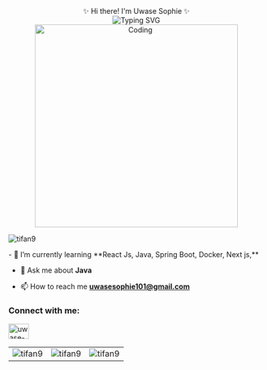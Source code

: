<div align="center">✨ Hi there! I'm Uwase Sophie ✨</div>
<div align="center">
  <img src="https://readme-typing-svg.herokuapp.com?font=Fira+Code&weight=600&size=28&pause=1000&color=6366F1&center=true&vCenter=true&random=false&width=600&lines=Backend+Developer+%F0%9F%9A%80;Java+Enthusiast+%E2%98%95;Building+Amazing+APIs+%F0%9F%94%A7;Always+Learning+%F0%9F%93%9A" alt="Typing SVG" />
</div>
<div align="center">
  <img src="[https://media.giphy.com/media/qgQUggAC3Pfv687qPC/giphy.gif](https://media1.giphy.com/media/v1.Y2lkPTc5MGI3NjExaG8xcGo4emdiaDVjbW5hbmlwM2ttanA2YWxwZzFuYXdkZm9laWhuNSZlcD12MV9pbnRlcm5hbF9naWZfYnlfaWQmY3Q9Zw/L1R1tvI9svkIWwpVYr/giphy.gif)" alt="Coding" width="400"/>
</div>


<p align="left"> <img src="https://komarev.com/ghpvc/?username=tifan9&label=Profile%20views&color=0e75b6&style=flat" alt="tifan9" /> </p>
- 🌱 I’m currently learning **React Js, Java, Spring Boot, Docker, Next js,**

- 💬 Ask me about **Java**

- 📫 How to reach me **uwasesophie101@gmail.com**


<h3 align="left">Connect with me:</h3>
<p align="left">
<a href="https://linkedin.com/in/uwase-sophie" target="blank"><img align="center" src="https://raw.githubusercontent.com/rahuldkjain/github-profile-readme-generator/master/src/images/icons/Social/linked-in-alt.svg" alt="uwase-sophie" height="30" width="40" /></a>
</p>




<table style="border: none;">
  <tr>
    <td style="border: none;">
      <img align="center" src="https://github-readme-stats.vercel.app/api/top-langs?username=tifan9&show_icons=true&locale=en&layout=compact" alt="tifan9" />
    </td>
    <td style="border: none;">
      <img align="center" src="https://github-readme-stats.vercel.app/api?username=tifan9&show_icons=true&locale=en" alt="tifan9" />
    </td>
    <td style="border: none;">
      <img align="center" src="https://github-readme-streak-stats.herokuapp.com/?user=tifan9" alt="tifan9" />
    </td>
  </tr>
</table>

